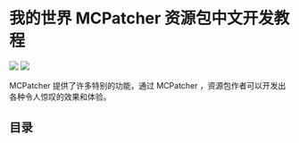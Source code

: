 # 我的世界 MCPatcher 资源包中文开发教程
![](https://img.shields.io/badge/version-0.0.1-yellow.svg)
![](https://img.shields.io/github/license/YilTeaLing/MCPatcherTutorial.svg)

MCPatcher 提供了许多特别的功能，通过 MCPatcher ，资源包作者可以开发出各种令人惊叹的效果和体验。

## 目录
